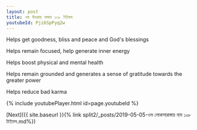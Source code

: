 ```yaml
---
layout: post
title: ওম উত্তরায় নামায ১০৮ টাইমস
youtubeId: Pji6SpPyq2w
---
```

 
 
Helps get goodness, bliss and peace and God's blessings
 
Helps remain focused, help generate inner energy 
 
Helps boost physical and mental health 
 
Helps remain grounded and generates a sense of gratitude towards the greater power 
 
Helps reduce bad karma
 
 
 
 


{% include youtubePlayer.html id=page.youtubeId %}
 
[Next]({{ site.baseurl }}{% link  split2/_posts/2019-05-05-ওম লোকসারাঙ্গায় নাম ১০৮ টাইমস.md%})
 
